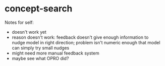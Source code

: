 # concept-search

Notes for self:
- doesn't work yet
- reason doesn't work: feedback doesn't give enough information to nudge model in right direction; problem isn't numeric enough that model can simply try small nudges
- might need more manual feedback system
- maybe see what OPRO did?
